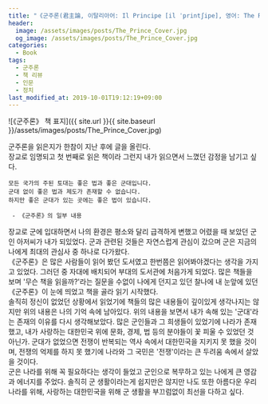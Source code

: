 ```yaml
---
title: "《군주론(君主論, 이탈리아어: Il Principe [il ˈprintʃipe], 영어: The Prince)》 책 리뷰"
header:
  image: /assets/images/posts/The_Prince_Cover.jpg
  og_image: /assets/images/posts/The_Prince_Cover.jpg
categories:
  - Book
tags:
  - 군주론
  - 책 리뷰
  - 인문
  - 정치
last_modified_at: 2019-10-01T19:12:19+09:00
---
```


![《군주론》 책 표지]({{ site.url }}{{ site.baseurl }}/assets/images/posts/The_Prince_Cover.jpg)

군주론을 읽은지가 한참이 지난 후에 글을 올린다.<br/>
장교로 임명되고 첫 번째로 읽은 책이라 그런지 내가 읽으면서 느꼈던 감정을 남기고 싶다.

```
모든 국가의 주된 토대는 좋은 법과 좋은 군대입니다.
군대 없이 좋은 법과 제도가 존재할 수 없습니다.
하지만 좋은 군대가 있는 곳에는 좋은 법이 있습니다.

 - 《군주론》의 일부 내용
```

장교로 군에 입대하면서 나의 환경은 평소와 달리 급격하게 변했고 어렸을 때 보았던 군인 아저씨가 내가 되있었다. 군과 관련된 것들은 자연스럽게 관심이 갔으며 군은 지금의 나에게 최대의 관심사 중 하나로 다가왔다.<br/>
《군주론》은 많은 사람들이 읽어 봤던 도서였고 한번쯤은 읽어봐야겠다는 생각을 가지고 있었다. 그러던 중 자대에 배치되어 부대의 도서관에 처음가게 되었다. 많은 책들을 보며 '무슨 책을 읽을까?'라는 질문을 수없이 나에게 던지고 있던 찰나에 내 눈앞에 있던 《군주론》이 눈에 띄었고 책을 골라 읽기 시작했다. </br>
솔직히 정신이 없었던 상황에서 읽었기에 책들의 많은 내용들이 깊이있게 생각나지는 않지만 위의 내용은 나의 기억 속에 남아있다. 위의 내용을 보면서 내가 속해 있는 '군대'라는 존재의 이유를 다시 생각해보았다. 많은 군인들과 그 희생들이 있었기에 나라가 존재했고, 내가 사랑하는 대한민국 위에 문화, 경제, 법 등의 분야들이 꽃 피울 수 있었던 것 아닌가. 군대가 없었으면 전쟁이 반복되는 역사 속에서 대한민국을 지키지 못 했을 것이며, 전쟁의 억제를 하지 못 했기에 나라와 그 국민은 '전쟁'이라는 큰 두려움 속에서 살았을 것이다.</br>
군은 나라를 위해 꼭 필요하다는 생각이 들었고 군인으로 복무하고 있는 나에게 큰 영감과 에너지를 주었다. 솔직히 군 생활이라는게 쉽지만은 않지만 나도 또한 아름다운 우리나라를 위해, 사랑하는 대한민국을 위해 군 생활을 부끄럼없이 최선을 다하고 싶다.